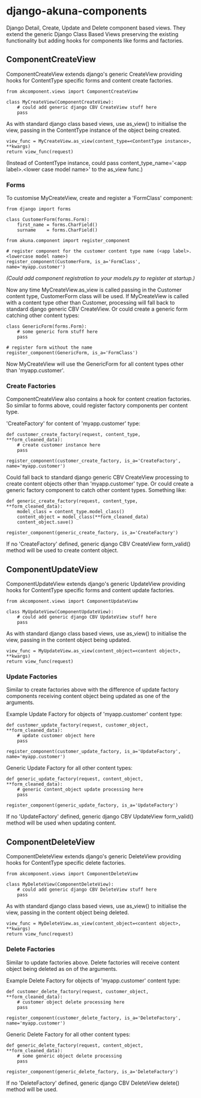 django-akuna-components
=======================

Django Detail, Create, Update and Delete component based views. They extend the generic Django Class Based Views preserving the existing functionality but adding hooks for components like forms and factories.  

ComponentCreateView
-------------------

ComponentCreateView extends django's generic CreateView providing hooks for ContentType specific forms and content create factories.


    from akcomponent.views import ComponentCreateView

    class MyCreateView(ComponentCreateView):
        # could add generic django CBV CreateView stuff here 
        pass

  
As with standard django class based views, use as_view() to initialise the view, passing in the ContentType instance of the object being created.

    view_func = MyCreateView.as_view(content_type=<ContentType instance>, **kwargs)
    return view_func(request)

(Instead of ContentType instance, could pass content_type_name='\<app label\>.\<lower case model name\>' to the as_view func.)

### Forms

To customise MyCreateView, create and register a 'FormClass' component:

    from django import forms

    class CustomerForm(forms.Form):
        first_name = forms.CharField()
        surname    = forms.CharField()

    from akuna.component import register_component 

    # register component for the customer content type name (<app label>.<lowercase model name>)  
    register_component(CustomerForm, is_a='FormClass', name='myapp.customer')


*(Could add component registration to your models.py to register at startup.)*

Now any time MyCreateView.as_view is called passing in the Customer content type, CustomerForm class will be used.  If MyCreateView is called with a content type other than Customer, processing will fall back to standard django generic CBV CreateView.  Or could create a generic form catching other content types:

    class GenericForm(forms.Form):
        # some generic form stuff here
        pass

    # register form without the name
    register_component(GenericForm, is_a='FormClass')


Now MyCreateView will use the GenericForm for all content types other than 'myapp.customer'.


### Create Factories

ComponentCreateView also contains a hook for content creation factories. So similar to forms above, could register factory components per content type. 

'CreateFactory' for content of 'myapp.customer' type:

    def customer_create_factory(request, content_type, **form_cleaned_data):
        # create customer instance here
        pass

    register_component(customer_create_factory, is_a='CreateFactory', name='myapp.customer')


Could fall back to standard django generic CBV CreateView processing to create content objects other than 'myapp.customer' type. Or could create a generic factory component to catch other content types. Something like:

    def generic_create_factory(request, content_type, **form_cleaned_data):
        model_class = content_type.model_class()
        content_object = model_class(**form_cleaned_data)
        content_object.save()

    register_component(generic_create_factory, is_a='CreateFactory')

If no 'CreateFactory' defined, generic django CBV CreateView form_valid() method will be used to create content object. 


ComponentUpdateView
-------------------

ComponentUpdateView extends django's generic UpdateView providing hooks for ContentType specific forms and content update factories.

    from akcomponent.views import ComponentUpdateView

    class MyUpdateView(ComponentUpdateView):
        # could add generic django CBV UpdateView stuff here 
        pass

  
As with standard django class based views, use as_view() to initialise the view, passing in the content object being updated.

    view_func = MyUpdateView.as_view(content_object=<content object>, **kwargs)
    return view_func(request)


### Update Factories

Similar to create factories above with the difference of update factory components receiving content object being updated as one of the arguments.

Example Update Factory for objects of 'myapp.customer' content type:

    def customer_update_factory(request, customer_object, **form_cleaned_data):
        # update customer object here
        pass

    register_component(customer_update_factory, is_a='UpdateFactory', name='myapp.customer')


Generic Update Factory for all other content types:

    def generic_update_factory(request, content_object, **form_cleaned_data):
        # generic content_object update processing here
        pass

    register_component(generic_update_factory, is_a='UpdateFactory')


If no 'UpdateFactory' defined, generic django CBV UpdateView form_valid() method will be used when updating content.
        

ComponentDeleteView
-------------------

ComponentDeleteView extends django's generic DeleteView providing hooks for ContentType specific delete factories.

    from akcomponent.views import ComponentDeleteView

    class MyDeleteView(ComponentDeleteView):
        # could add generic django CBV DeleteView stuff here
        pass

  
As with standard django class based views, use as_view() to initialise the view, passing in the content object being deleted.

    view_func = MyDeleteView.as_view(content_object=<content object>, **kwargs)
    return view_func(request)


### Delete Factories

Similar to update factories above. Delete factories will receive content object being deleted as on of the arguments.

Example Delete Factory for objects of 'myapp.customer' content type:

    def customer_delete_factory(request, customer_object, **form_cleaned_data):
        # customer object delete processing here
        pass

    register_component(customer_delete_factory, is_a='DeleteFactory', name='myapp.customer')


Generic Delete Factory for all other content types:

    def generic_delete_factory(request, content_object, **form_cleaned_data):
        # some generic object delete processing
        pass

    register_component(generic_delete_factory, is_a='DeleteFactory')
 

If no 'DeleteFactory' defined, generic django CBV DeleteView delete() method will be used.

